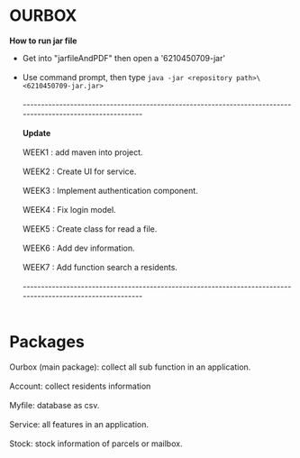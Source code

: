# OURBOX

<b> How to run jar file</b> <br>
* Get into "jarfileAndPDF" then open a '6210450709-jar'<br><br>
* Use command prompt, then type
```java -jar <repository path>\<6210450709-jar.jar> ```<br><br>
-----------------------------------------------------------------------------------------------------------<br><br>
<b>Update</b> <br><br>
WEEK1 : add maven into project.<br><br>
WEEK2 : Create UI for service.<br><br>
WEEK3 : Implement authentication component.<br><br>
WEEK4 : Fix login model.<br><br>
WEEK5 : Create class for read a file.<br><br>
WEEK6 : Add dev information.<br><br>
WEEK7 : Add function search a residents.<br><br>
-----------------------------------------------------------------------------------------------------------<br><br>
# Packages


Ourbox (main package): collect all sub function in an application.<br><br>
Account: collect residents information<br><br>
Myfile: database as csv.<br><br>
Service: all features in an application.<br><br>
Stock: stock information of parcels or mailbox.<br><br>
